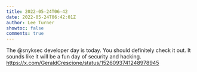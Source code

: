```yaml
---
title: 2022-05-24T06-42
date: 2022-05-24T06:42:01Z
author: Lee Turner
showtoc: false
comments: true
---
```


The @snyksec developer day is today. You should definitely check it out. It sounds like it will be a fun day of security and hacking. https://x.com/GeraldCrescione/status/1526093741248978945

